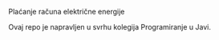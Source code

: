 Plaćanje računa električne energije

Ovaj repo je napravljen u svrhu kolegija Programiranje u Javi.
